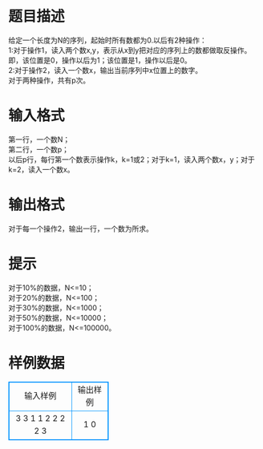 # 

 
 # 题目描述 
给定一个长度为N的序列，起始时所有数都为0.以后有2种操作：<BR>1:对于操作1，读入两个数x,y，表示从x到y把对应的序列上的数都做取反操作。即，该位置是0，操作以后为1；该位置是1，操作以后是0。<BR>2:对于操作2，读入一个数x，输出当前序列中x位置上的数字。<BR>对于两种操作，共有p次。<BR> 

 
 # 输入格式 
第一行，一个数N；<BR>第二行，一个数p；<BR>以后p行，每行第一个数表示操作k，k=1或2；对于k=1，读入两个数x，y；对于k=2，读入一个数x。 

 
 # 输出格式 
对于每一个操作2，输出一行，一个数为所求。 

 
 # 提示 
对于10%的数据，N&lt;=10；<BR>对于20%的数据，N&lt;=100；<BR>对于30%的数据，N&lt;=1000；<BR>对于50%的数据，N&lt;=10000；<BR>对于100%的数据，N&lt;=100000。<BR> 
# 样例数据
<style>
        table,table tr th, table tr td { border:1px solid #0094ff; }
        table { width: 200px; min-height: 25px; line-height: 25px; text-align: center; border-collapse: collapse;}   
    </style>
<table>
	<tr>
		<td>输入样例</td>
		<td>输出样例</td>
	</tr>
<tr><td>3
3
1 1 2
2 2
2 3</td><td>1
0</td></tr></table>
